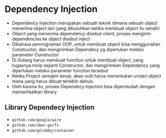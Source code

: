 # Dependency Injection
- Dependency Injection merupakan sebuah teknik dimana sebuah object menerima object lain yang dibutuhkan ketika membuat object itu sendiri
- Object yang menerima dependency disebut client, proses mengirim dependencies ke object disebut inject
- Dibahasa pemrograman OOP, untuk membuat object bisa menggunakan Constructor, dan mengirimkan Dependecy yg diperlukan melalui parameter Constructor
- Di Golang harus membuat function untuk membuat object, yang tugasnya mirip seperti Constructor, dan mengirimkan Dependency yang diperlukan melalui parameter function tersebut
- Ketika Project semakin besar, akan sulit harus menentukan urutan object mana yang harus dibuat terlebih dahulu
- Oleh karena itu, proses Dependecy Injection bisa dipermudah dengan memanfaatkan library

## Library Dependecy Injection
- `github.com/google/wire`
- `github.com/uber-go/fx`
- `github.com/golobby/container`